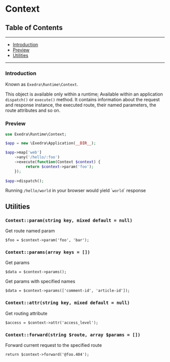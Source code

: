# Context

## Table of Contents
---
- [Introduction](#introduction)
- [Preview](#preview)
- [Utilities](#utilities)

---

### Introduction

Known as ```Exedra\Runtime\Context```. 

This object is available only within a runtime; Available within an application ```dispatch()``` or ```execute()``` method.
It contains information about the request and response instance, the executed route, their named parameters, the route attributes and so on.

### Preview
```php
use Exedra\Runtime\Context;

$app = new \Exedra\Application(__DIR__);

$app->map['web']
    ->any('/hello/:foo')
    ->execute(function(Context $context) {
         return $context->param('foo');
    });
    
$app->dispatch();
```
Running ```/hello/world``` in your browser would yield \````world```\` response


## Utilities
### `Context::param(string key, mixed default = null)`

Get route named param

```
$foo = $context->param('foo', 'bar');
```

### `Context::params(array keys = [])`

Get params

```
$data = $context->params();
```

Get params with specified names

```
$data = $context->params(['comment-id', 'article-id']);
```

### `Context::attr(string key, mixed default = null)`

Get routing attribute

```
$access = $context->attr('access_level');
```

### `Context::forward(string $route, array $params = [])`

Forward current request to the specified route

```
return $context->forward('@foo.404');
```